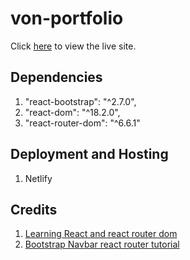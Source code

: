# von-portfolio
Click [here](https://vongonzales.netlify.app/) to view the live site.

## Dependencies 
1. "react-bootstrap": "^2.7.0",
2. "react-dom": "^18.2.0",
3. "react-router-dom": "^6.6.1"
    
## Deployment and Hosting
1. Netlify

## Credits
1. [Learning React and react router dom](https://www.youtube.com/@WebDevSimplified)
2. [Bootstrap Navbar react router tutorial](https://www.youtube.com/watch?v=t4Zax3c2TuI&t=351s)


